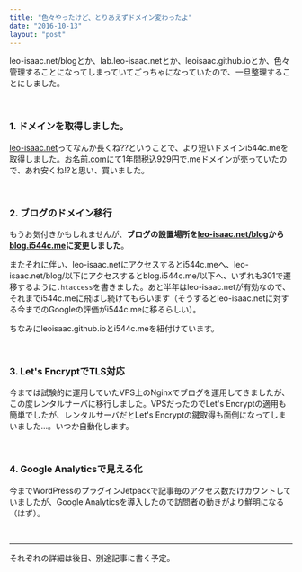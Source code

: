 ```yaml
---
title: "色々やったけど、とりあえずドメイン変わったよ"
date: "2016-10-13"
layout: "post"
---
```


leo-isaac.net/blogとか、lab.leo-isaac.netとか、leoisaac.github.ioとか、色々管理することになってしまっていてごっちゃになっていたので、一旦整理することにしました。

 

### 1\. ドメインを取得しました。

[leo-isaac.net](https://leo-isaac.net)ってなんか長くね??ということで、より短いドメインi544c.meを取得しました。[お名前.com](http://onamae.com)にて1年間税込929円で.meドメインが売っていたので、あれ安くね!?と思い、買いました。

 

### 2\. ブログのドメイン移行

もうお気付きかもしれませんが、**ブログの設置場所を[leo-isaac.net/blog](http://leo-isaac.net/blog)から[blog.i544c.me](https://blog.i544c.me)に変更しました**。

またそれに伴い、leo-isaac.netにアクセスするとi544c.meへ、leo-isaac.net/blog/以下にアクセスするとblog.i544c.me/以下へ、いずれも301で遷移するように`.htaccess`を書きました。あと半年はleo-isaac.netが有効なので、それまでi544c.meに飛ばし続けてもらいます（そうするとleo-isaac.netに対する今までのGoogleの評価がi544c.meに移るらしい）。

ちなみにleoisaac.github.ioとi544c.meを紐付けています。

 

### 3\. Let's EncryptでTLS対応

今までは試験的に運用していたVPS上のNginxでブログを運用してきましたが、この度レンタルサーバに移行しました。VPSだったのでLet's Encryptの適用も簡単でしたが、レンタルサーバだとLet's Encryptの鍵取得も面倒になってしまいました...。いつか自動化します。

 

### 4\. Google Analyticsで見える化

今までWordPressのプラグインJetpackで記事毎のアクセス数だけカウントしていましたが、Google Analyticsを導入したので訪問者の動きがより鮮明になる（はず）。

 

* * *

それぞれの詳細は後日、別途記事に書く予定。
